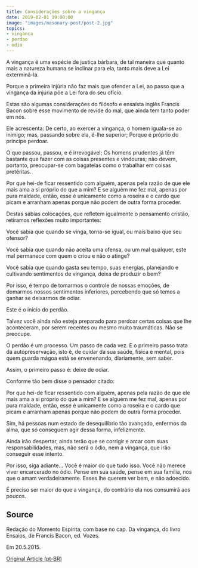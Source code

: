 ```yaml
---
title: Considerações sobre a vingança
date: 2019-02-01 19:00:00
image: "images/masonary-post/post-2.jpg"
topics: 
- vinganca
- perdao
- odio
---
```


A vingança é uma espécie de justiça bárbara, de tal maneira que quanto mais a
natureza humana se inclinar para ela, tanto mais deve a Lei exterminá-la.

Porque a primeira injúria não faz mais que ofender a Lei, ao passo que a
vingança da injúria põe a Lei fora do seu ofício.

Estas são algumas considerações do filósofo e ensaísta inglês Francis Bacon
sobre esse movimento de revide do mal, que ainda tem tanto poder em nós.

Ele acrescenta: De certo, ao exercer a vingança, o homem iguala-se ao inimigo;
mas, passando sobre ela, é-lhe superior; Porque é próprio do príncipe perdoar.

O que passou, passou, e é irrevogável; Os homens prudentes já têm bastante que
fazer com as coisas presentes e vindouras; não devem, portanto, preocupar-se
com bagatelas como o trabalhar em coisas pretéritas.

Por que hei-de ficar ressentido com alguém, apenas pela razão de que ele mais
ama a si próprio do que a mim? E se alguém me fez mal, apenas por pura maldade,
então, esse é unicamente como a roseira e o cardo que picam e arranham apenas
porque não podem de outra forma proceder.

Destas sábias colocações, que refletem igualmente o pensamento cristão,
retiramos reflexões muito importantes:

Você sabia que quando se vinga, torna-se igual, ou mais baixo que seu ofensor?

Você sabia que quando não aceita uma ofensa, ou um mal qualquer, este mal
permanece com quem o criou e não o atinge?

Você sabia que quando gasta seu tempo, suas energias, planejando e cultivando
sentimentos de vingança, deixa de produzir o bem?

Por isso, é tempo de tomarmos o controle de nossas emoções, de domarmos nossos
sentimentos inferiores, percebendo que só temos a ganhar se deixarmos de odiar.

Este é o início do perdão.

Talvez você ainda não esteja preparado para perdoar certas coisas que lhe
aconteceram, por serem recentes ou mesmo muito traumáticas. Não se preocupe.

O perdão é um processo. Um passo de cada vez. E o primeiro passo trata da
autopreservação, isto é, de cuidar da sua saúde, física e mental, pois quem
guarda mágoa está se envenenando, diariamente, sem saber.

Assim, o primeiro passo é: deixe de odiar.

Conforme tão bem disse o pensador citado:

Por que hei-de ficar ressentido com alguém, apenas pela razão de que ele mais
ama a si próprio do que a mim? E se alguém me fez mal, apenas por pura maldade,
então, esse é unicamente como a roseira e o cardo que picam e arranham apenas
porque não podem de outra forma proceder.

Sim, há pessoas num estado de desequilíbrio tão avançado, enfermos da alma, que
só conseguem agir dessa forma, infelizmente.

Ainda irão despertar, ainda terão que se corrigir e arcar com suas
responsabilidades, mas, não será o ódio, nem a vingança, que irão conseguir
esse intento.

Por isso, siga adiante... Você é maior do que tudo isso. Você não merece viver
encarcerado no ódio. Pense em sua saúde, pense em sua família, nos que o amam
verdadeiramente. Esses lhe querem ver bem, e não adoecido.

É preciso ser maior do que a vingança, do contrário ela nos consumirá aos
poucos.
 

## Source
Redação do Momento Espírita, com base no cap.
Da vingança, do livro Ensaios, de Francis Bacon,
ed. Vozes.

Em 20.5.2015.

[Original Article (pt-BR)](http://momento.com.br/pt/ler_texto.php?id=4473)
